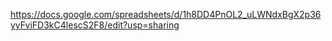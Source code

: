 https://docs.google.com/spreadsheets/d/1h8DD4PnOL2_uLWNdxBgX2p36yyFviFD3kC4lescS2F8/edit?usp=sharing
